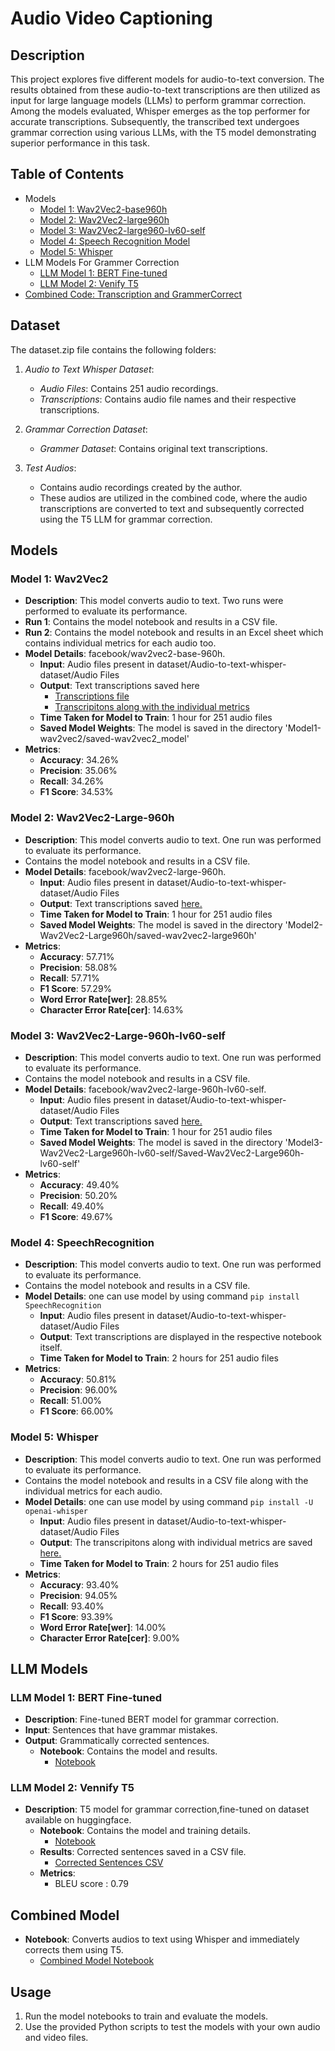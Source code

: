 
# Audio Video Captioning

## Description
This project explores five different models for audio-to-text conversion. The results obtained from these audio-to-text transcriptions are then utilized as input for large language models (LLMs) to perform grammar correction. Among the models evaluated, Whisper emerges as the top performer for accurate transcriptions. Subsequently, the transcribed text undergoes grammar correction using various LLMs, with the T5 model demonstrating superior performance in this task.

## Table of Contents
- Models
  - [Model 1: Wav2Vec2-base960h](#Model1-Wav2Vec2)
  - [Model 2: Wav2Vec2-large960h](#Model2-Wav2Vec2-Large960h)
  - [Model 3: Wav2Vec2-large960-lv60-self](#Model3-Wav2Vec2-Large960h-lv60-self)
  - [Model 4: Speech Recognition Model](#Model4-SpeechRecognition)
  - [Model 5: Whisper](#Model5-Whisper)
- LLM Models For Grammer Correction
  - [LLM Model 1: BERT Fine-tuned](#LLM-Model1-BERT-Finetuned)
  - [LLM Model 2: Venify T5](#LLM-Model2-Vennify-T5)
- [Combined Code: Transcription and GrammerCorrect](#own-audios-whisper-T5)
  
## Dataset

The dataset.zip file contains the following folders:

1. *Audio to Text Whisper Dataset*:
   - *Audio Files*: Contains 251 audio recordings.
   - *Transcriptions*: Contains audio file names and their respective transcriptions.

2. *Grammar Correction Dataset*:
   - *Grammer Dataset*: Contains original text transcriptions.
    
3. *Test Audios*:
   - Contains audio recordings created by the author.
   - These audios are utilized in the combined code, where the audio transcriptions are converted to text and subsequently corrected using the T5 LLM for grammar correction.
## Models

### Model 1: Wav2Vec2
- **Description**: This model converts audio to text. Two runs were performed to evaluate its performance.
- **Run 1**: Contains the model notebook and results in a CSV file.
- **Run 2**: Contains the model notebook and results in an Excel sheet which contains individual metrics for each audio too.
- **Model Details**: facebook/wav2vec2-base-960h.
  - **Input**: Audio files present in dataset/Audio-to-text-whisper-dataset/Audio Files
  - **Output**: Text transcriptions saved here
      - [Transcriptions file](#https://github.com/Yaswanth-B/AccessibleLLM/blob/main/Audio%20Video%20captioning/Model1-Wav2Vec2/Run1/wav2vec2-base960h-results.csv)
      - [Transcripitons along with the individual metrics](#https://github.com/Yaswanth-B/AccessibleLLM/blob/main/Audio%20Video%20captioning/Model1-Wav2Vec2/Run2/wav2vec2-base960h-2ndtime.xlsx)
  - **Time Taken for Model to Train**: 1 hour for 251 audio files
  - **Saved Model Weights**: The model is saved in the directory 'Model1-wav2vec2/saved-wav2vec2_model'
- **Metrics**:
  - **Accuracy**: 34.26%
  - **Precision**: 35.06%
  - **Recall**: 34.26%
  - **F1 Score**: 34.53%

### Model 2: Wav2Vec2-Large-960h
- **Description**: This model converts audio to text. One run was performed to evaluate its performance.
- Contains the model notebook and results in a CSV file.
- **Model Details**: facebook/wav2vec2-large-960h.
  - **Input**: Audio files present in dataset/Audio-to-text-whisper-dataset/Audio Files
  - **Output**: Text transcriptions saved [here.](#https://github.com/Yaswanth-B/AccessibleLLM/blob/main/Audio%20Video%20captioning/Model2-Wav2Vec2-Large960h/wav2vec2-large-960h-results.csv)
  - **Time Taken for Model to Train**: 1 hour for 251 audio files
  - **Saved Model Weights**: The model is saved in the directory 'Model2-Wav2Vec2-Large960h/saved-wav2vec2-large960h'
- **Metrics**:
  - **Accuracy**: 57.71%
  - **Precision**: 58.08%
  - **Recall**: 57.71%
  - **F1 Score**: 57.29%
  - **Word Error Rate[wer]**: 28.85%
  - **Character Error Rate[cer]**: 14.63%
### Model 3: Wav2Vec2-Large-960h-lv60-self
- **Description**: This model converts audio to text. One run was performed to evaluate its performance.
- Contains the model notebook and results in a CSV file.
- **Model Details**: facebook/wav2vec2-large-960h-lv60-self.
  - **Input**: Audio files present in dataset/Audio-to-text-whisper-dataset/Audio Files
  - **Output**: Text transcriptions saved [here.](#https://github.com/Yaswanth-B/AccessibleLLM/blob/main/Audio%20Video%20captioning/Model3-Wav2Vec2-Large960h-lv60-self/wav2vec2-large960h-lv60-self-results.csv)
  - **Time Taken for Model to Train**: 1 hour for 251 audio files
  - **Saved Model Weights**: The model is saved in the directory 'Model3-Wav2Vec2-Large960h-lv60-self/Saved-Wav2Vec2-Large960h-lv60-self'
- **Metrics**:
  - **Accuracy**: 49.40%
  - **Precision**: 50.20%
  - **Recall**: 49.40%
  - **F1 Score**: 49.67%

### Model 4: SpeechRecognition
- **Description**: This model converts audio to text. One run was performed to evaluate its performance.
- Contains the model notebook and results in a CSV file.
- **Model Details**: one can use model by using command `pip install SpeechRecognition`
  - **Input**: Audio files present in dataset/Audio-to-text-whisper-dataset/Audio Files
  - **Output**: Text transcriptions are displayed in the respective notebook itself.
  - **Time Taken for Model to Train**: 2 hours for 251 audio files
- **Metrics**:
  - **Accuracy**: 50.81%
  - **Precision**: 96.00%
  - **Recall**: 51.00%
  - **F1 Score**: 66.00%
  
### Model 5: Whisper
- **Description**: This model converts audio to text. One run was performed to evaluate its performance.
- Contains the model notebook and results in a CSV file along with the individual metrics for each audio.
- **Model Details**: one can use model by using command `pip install -U openai-whisper`
  - **Input**: Audio files present in dataset/Audio-to-text-whisper-dataset/Audio Files
  - **Output**: The transcripitons along with individual metrics are saved [here.](#https://github.com/Yaswanth-B/AccessibleLLM/blob/main/Audio%20Video%20captioning/Model5-Whisper/whisper-model-results.xlsx)
  - **Time Taken for Model to Train**: 2 hours for 251 audio files
- **Metrics**:
  - **Accuracy**: 93.40%
  - **Precision**: 94.05%
  - **Recall**: 93.40%
  - **F1 Score**: 93.39%
  - **Word Error Rate[wer]**: 14.00%
  - **Character Error Rate[cer]**: 9.00%

## LLM Models

### LLM Model 1: BERT Fine-tuned
- **Description**: Fine-tuned BERT model for grammar correction.
- **Input**: Sentences that have grammar mistakes.
- **Output**: Grammatically corrected sentences.
  - **Notebook**: Contains the model and results.
    - [Notebook](https://github.com/Yaswanth-B/AccessibleLLM/blob/main/Audio%20Video%20captioning/LLM-Model1-BERT-Finetuned/Fine-tuned-bertLLM.ipynb)

### LLM Model 2: Vennify T5
- **Description**: T5 model for grammar correction,fine-tuned on dataset available on huggingface.
  - **Notebook**: Contains the model and training details.
    - [Notebook](https://github.com/Yaswanth-B/AccessibleLLM/blob/main/Audio%20Video%20captioning/LLM-Model2-Vennify-T5/T5-Model.ipynb)
  - **Results**: Corrected sentences saved in a CSV file.
    - [Corrected Sentences CSV](https://github.com/Yaswanth-B/AccessibleLLM/blob/main/Audio%20Video%20captioning/LLM-Model2-Vennify-T5/T5-LLM-CORRECTED-SENTENCES.csv)
  - **Metrics**:
    - BLEU score : 0.79
   
## Combined Model
- **Notebook**: Converts audios to text using Whisper and immediately corrects them using T5.
  - [Combined Model Notebook](https://github.com/Yaswanth-B/AccessibleLLM/blob/main/Audio%20Video%20captioning/own-audios-whisper-T5.ipynb)


## Usage
1. Run the model notebooks to train and evaluate the models.
2. Use the provided Python scripts to test the models with your own audio and video files.

